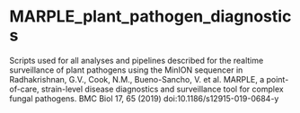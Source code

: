 # MARPLE_plant_pathogen_diagnostics
Scripts used for all analyses and pipelines described for the realtime surveillance of plant pathogens using the MinION sequencer in Radhakrishnan, G.V., Cook, N.M., Bueno-Sancho, V. et al. 
MARPLE, a point-of-care, strain-level disease diagnostics and surveillance tool for complex fungal pathogens. BMC Biol 17, 65 (2019) doi:10.1186/s12915-019-0684-y
